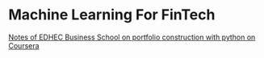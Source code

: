 # Machine Learning For FinTech

[Notes of EDHEC Business School on portfolio construction with python on Coursera](https://github.com/z4ir3/finance-courses)
